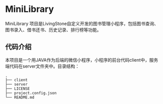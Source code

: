 # MiniLibrary
MiniLibrary 项目是LivingStone自定义开发的图书管理小程序，包括图书查询、图书录入、借书还书、历史记录、排行榜等功能。

## 代码介绍

本项目是一个用JAVA作为后端的微信小程序，小程序的前台代码client中，服务端代码在server文件夹中。目录结构：

```
.
├── client
├── server
├── LICENSE
├── project.config.json
└── README.md
```